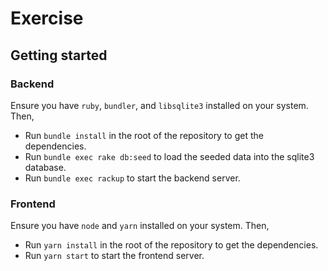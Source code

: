 # Exercise

## Getting started

### Backend

Ensure you have `ruby`, `bundler`, and `libsqlite3` installed on your system. Then,

* Run `bundle install` in the root of the repository to get the dependencies.
* Run `bundle exec rake db:seed` to load the seeded data into the sqlite3 database.
* Run `bundle exec rackup` to start the backend server.

### Frontend

Ensure you have `node` and `yarn` installed on your system. Then,

* Run `yarn install` in the root of the repository to get the dependencies.
* Run `yarn start` to start the frontend server.
